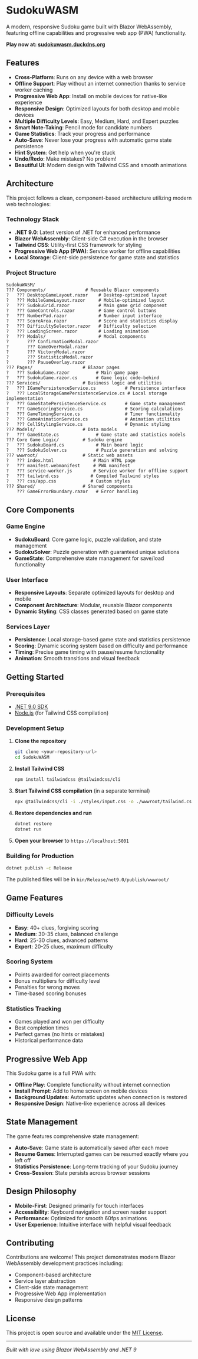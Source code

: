 # SudokuWASM

A modern, responsive Sudoku game built with Blazor WebAssembly, featuring offline capabilities and progressive web app (PWA) functionality.

**Play now at: [sudokuwasm.duckdns.org](https://sudokuwasm.duckdns.org)**

## Features

- **Cross-Platform**: Runs on any device with a web browser
- **Offline Support**: Play without an internet connection thanks to service worker caching
- **Progressive Web App**: Install on mobile devices for native-like experience
- **Responsive Design**: Optimized layouts for both desktop and mobile devices
- **Multiple Difficulty Levels**: Easy, Medium, Hard, and Expert puzzles
- **Smart Note-Taking**: Pencil mode for candidate numbers
- **Game Statistics**: Track your progress and performance
- **Auto-Save**: Never lose your progress with automatic game state persistence
- **Hint System**: Get help when you're stuck
- **Undo/Redo**: Make mistakes? No problem!
- **Beautiful UI**: Modern design with Tailwind CSS and smooth animations

## Architecture

This project follows a clean, component-based architecture utilizing modern web technologies:

### Technology Stack

- **.NET 9.0**: Latest version of .NET for enhanced performance
- **Blazor WebAssembly**: Client-side C# execution in the browser
- **Tailwind CSS**: Utility-first CSS framework for styling
- **Progressive Web App (PWA)**: Service worker for offline capabilities
- **Local Storage**: Client-side persistence for game state and statistics

### Project Structure

```
SudokuWASM/
??? Components/               # Reusable Blazor components
?   ??? DesktopGameLayout.razor    # Desktop-optimized layout
?   ??? MobileGameLayout.razor     # Mobile-optimized layout
?   ??? SudokuGrid.razor           # Main game grid component
?   ??? GameControls.razor         # Game control buttons
?   ??? NumberPad.razor            # Number input interface
?   ??? ScoreArea.razor            # Score and statistics display
?   ??? DifficultySelector.razor   # Difficulty selection
?   ??? LoadingScreen.razor        # Loading animation
?   ??? Modals/                    # Modal components
?       ??? ConfirmationModal.razor
?       ??? GameOverModal.razor
?       ??? VictoryModal.razor
?       ??? StatisticsModal.razor
?       ??? PauseOverlay.razor
??? Pages/                   # Blazor pages
?   ??? SudokuGame.razor          # Main game page
?   ??? SudokuGame.razor.cs       # Game logic code-behind
??? Services/                # Business logic and utilities
?   ??? IGamePersistenceService.cs           # Persistence interface
?   ??? LocalStorageGamePersistenceService.cs # Local storage implementation
?   ??? GameStatePersistenceService.cs       # Game state management
?   ??? GameScoringService.cs                # Scoring calculations
?   ??? GameTimingService.cs                 # Timer functionality
?   ??? GameAnimationService.cs              # Animation utilities
?   ??? CellStylingService.cs                # Dynamic styling
??? Models/                  # Data models
?   ??? GameState.cs              # Game state and statistics models
??? Core Game Logic/         # Sudoku engine
?   ??? SudokuBoard.cs            # Main board logic
?   ??? SudokuSolver.cs           # Puzzle generation and solving
??? wwwroot/                 # Static web assets
?   ??? index.html               # Main HTML page
?   ??? manifest.webmanifest     # PWA manifest
?   ??? service-worker.js        # Service worker for offline support
?   ??? tailwind.css            # Compiled Tailwind styles
?   ??? css/app.css             # Custom styles
??? Shared/                  # Shared components
    ??? GameErrorBoundary.razor   # Error handling
```

## Core Components

### Game Engine
- **SudokuBoard**: Core game logic, puzzle validation, and state management
- **SudokuSolver**: Puzzle generation with guaranteed unique solutions
- **GameState**: Comprehensive state management for save/load functionality

### User Interface
- **Responsive Layouts**: Separate optimized layouts for desktop and mobile
- **Component Architecture**: Modular, reusable Blazor components
- **Dynamic Styling**: CSS classes generated based on game state

### Services Layer
- **Persistence**: Local storage-based game state and statistics persistence
- **Scoring**: Dynamic scoring system based on difficulty and performance
- **Timing**: Precise game timing with pause/resume functionality
- **Animation**: Smooth transitions and visual feedback

## Getting Started

### Prerequisites
- [.NET 9.0 SDK](https://dotnet.microsoft.com/download/dotnet/9.0)
- [Node.js](https://nodejs.org/) (for Tailwind CSS compilation)

### Development Setup

1. **Clone the repository**
   ```bash
   git clone <your-repository-url>
   cd SudokuWASM
   ```

2. **Install Tailwind CSS**
   ```bash
   npm install tailwindcss @tailwindcss/cli
   ```

3. **Start Tailwind CSS compilation** (in a separate terminal)
   ```bash
   npx @tailwindcss/cli -i ./styles/input.css -o ./wwwroot/tailwind.css --watch
   ```

4. **Restore dependencies and run**
   ```bash
   dotnet restore
   dotnet run
   ```

5. **Open your browser** to `https://localhost:5001`

### Building for Production

```bash
dotnet publish -c Release
```

The published files will be in `bin/Release/net9.0/publish/wwwroot/`

## Game Features

### Difficulty Levels
- **Easy**: 40+ clues, forgiving scoring
- **Medium**: 30-35 clues, balanced challenge
- **Hard**: 25-30 clues, advanced patterns
- **Expert**: 20-25 clues, maximum difficulty

### Scoring System
- Points awarded for correct placements
- Bonus multipliers for difficulty level
- Penalties for wrong moves
- Time-based scoring bonuses

### Statistics Tracking
- Games played and won per difficulty
- Best completion times
- Perfect games (no hints or mistakes)
- Historical performance data

## Progressive Web App

This Sudoku game is a full PWA with:
- **Offline Play**: Complete functionality without internet connection
- **Install Prompt**: Add to home screen on mobile devices
- **Background Updates**: Automatic updates when connection is restored
- **Responsive Design**: Native-like experience across all devices

## State Management

The game features comprehensive state management:
- **Auto-Save**: Game state is automatically saved after each move
- **Resume Games**: Interrupted games can be resumed exactly where you left off
- **Statistics Persistence**: Long-term tracking of your Sudoku journey
- **Cross-Session**: State persists across browser sessions

## Design Philosophy

- **Mobile-First**: Designed primarily for touch interfaces
- **Accessibility**: Keyboard navigation and screen reader support
- **Performance**: Optimized for smooth 60fps animations
- **User Experience**: Intuitive interface with helpful visual feedback

## Contributing

Contributions are welcome! This project demonstrates modern Blazor WebAssembly development practices including:
- Component-based architecture
- Service layer abstraction
- Client-side state management
- Progressive Web App implementation
- Responsive design patterns

## License

This project is open source and available under the [MIT License](LICENSE).

---

*Built with love using Blazor WebAssembly and .NET 9*